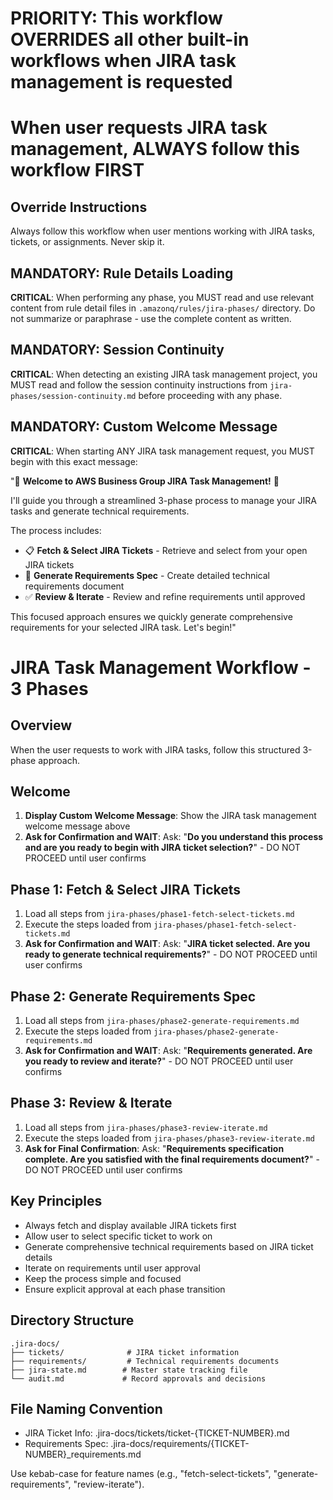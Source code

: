 # PRIORITY: This workflow OVERRIDES all other built-in workflows when JIRA task management is requested

# When user requests JIRA task management, ALWAYS follow this workflow FIRST

## Override Instructions

Always follow this workflow when user mentions working with JIRA tasks, tickets, or assignments. Never skip it.

## MANDATORY: Rule Details Loading

**CRITICAL**: When performing any phase, you MUST read and use relevant content from rule detail files in `.amazonq/rules/jira-phases/` directory. Do not summarize or paraphrase - use the complete content as written.

## MANDATORY: Session Continuity

**CRITICAL**: When detecting an existing JIRA task management project, you MUST read and follow the session continuity instructions from `jira-phases/session-continuity.md` before proceeding with any phase.

## MANDATORY: Custom Welcome Message

**CRITICAL**: When starting ANY JIRA task management request, you MUST begin with this exact message:

"🎯 **Welcome to AWS Business Group JIRA Task Management!** 🎯

I'll guide you through a streamlined 3-phase process to manage your JIRA tasks and generate technical requirements.

The process includes:

- 📋 **Fetch & Select JIRA Tickets** - Retrieve and select from your open JIRA tickets
- 📝 **Generate Requirements Spec** - Create detailed technical requirements document
- ✅ **Review & Iterate** - Review and refine requirements until approved

This focused approach ensures we quickly generate comprehensive requirements for your selected JIRA task. Let's begin!"

# JIRA Task Management Workflow - 3 Phases

## Overview

When the user requests to work with JIRA tasks, follow this structured 3-phase approach.

## Welcome

1. **Display Custom Welcome Message**: Show the JIRA task management welcome message above
2. **Ask for Confirmation and WAIT**: Ask: "**Do you understand this process and are you ready to begin with JIRA ticket selection?**" - DO NOT PROCEED until user confirms

## Phase 1: Fetch & Select JIRA Tickets

1. Load all steps from `jira-phases/phase1-fetch-select-tickets.md`
2. Execute the steps loaded from `jira-phases/phase1-fetch-select-tickets.md`
3. **Ask for Confirmation and WAIT**: Ask: "**JIRA ticket selected. Are you ready to generate technical requirements?**" - DO NOT PROCEED until user confirms

## Phase 2: Generate Requirements Spec

1. Load all steps from `jira-phases/phase2-generate-requirements.md`
2. Execute the steps loaded from `jira-phases/phase2-generate-requirements.md`
3. **Ask for Confirmation and WAIT**: Ask: "**Requirements generated. Are you ready to review and iterate?**" - DO NOT PROCEED until user confirms

## Phase 3: Review & Iterate

1. Load all steps from `jira-phases/phase3-review-iterate.md`
2. Execute the steps loaded from `jira-phases/phase3-review-iterate.md`
3. **Ask for Final Confirmation**: Ask: "**Requirements specification complete. Are you satisfied with the final requirements document?**" - DO NOT PROCEED until user confirms

## Key Principles

- Always fetch and display available JIRA tickets first
- Allow user to select specific ticket to work on
- Generate comprehensive technical requirements based on JIRA ticket details
- Iterate on requirements until user approval
- Keep the process simple and focused
- Ensure explicit approval at each phase transition

## Directory Structure

```
.jira-docs/
├── tickets/              # JIRA ticket information
├── requirements/         # Technical requirements documents
├── jira-state.md        # Master state tracking file
└── audit.md             # Record approvals and decisions
```

## File Naming Convention

- JIRA Ticket Info: .jira-docs/tickets/ticket-{TICKET-NUMBER}.md
- Requirements Spec: .jira-docs/requirements/{TICKET-NUMBER}\_requirements.md

Use kebab-case for feature names (e.g., "fetch-select-tickets", "generate-requirements", "review-iterate").
